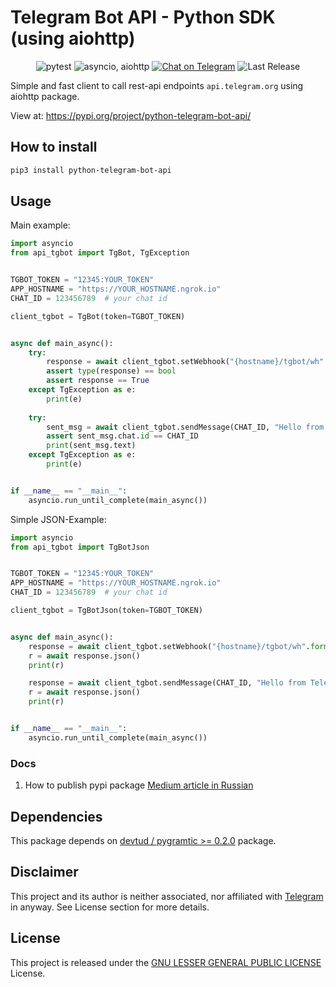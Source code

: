# Telegram Bot API - Python SDK (using aiohttp)

<p align="center">
<img src="https://img.shields.io/badge/tests-pytest-orange?style=for-the-badge" alt="pytest"/>
<img src="https://img.shields.io/badge/async-asyncio, aiohttp-green?style=for-the-badge" alt="asyncio, aiohttp"/>
<a href="https://t.me/herr_horror"><img src="https://img.shields.io/badge/Telegram Chat-@herr_horror-2CA5E0.svg?logo=telegram&style=for-the-badge" alt="Chat on Telegram"/></a>
<img src="https://img.shields.io/badge/version-v.0.0.6-green?style=for-the-badge" alt="Last Release"/>
</p>


Simple and fast client to call rest-api endpoints `api.telegram.org` using aiohttp package.  

View at:
https://pypi.org/project/python-telegram-bot-api/


## How to install
```bash
pip3 install python-telegram-bot-api
```


## Usage

Main example:
```python
import asyncio
from api_tgbot import TgBot, TgException


TGBOT_TOKEN = "12345:YOUR_TOKEN"
APP_HOSTNAME = "https://YOUR_HOSTNAME.ngrok.io"
CHAT_ID = 123456789  # your chat id

client_tgbot = TgBot(token=TGBOT_TOKEN)


async def main_async():
    try:
        response = await client_tgbot.setWebhook("{hostname}/tgbot/wh".format(hostname=APP_HOSTNAME))
        assert type(response) == bool
        assert response == True
    except TgException as e:
        print(e)
        
    try:
        sent_msg = await client_tgbot.sendMessage(CHAT_ID, "Hello from Telegram Bot!")
        assert sent_msg.chat.id == CHAT_ID
        print(sent_msg.text)
    except TgException as e:
        print(e)


if __name__ == "__main__":
    asyncio.run_until_complete(main_async())

```

Simple JSON-Example:   
```python
import asyncio
from api_tgbot import TgBotJson


TGBOT_TOKEN = "12345:YOUR_TOKEN"
APP_HOSTNAME = "https://YOUR_HOSTNAME.ngrok.io"
CHAT_ID = 123456789  # your chat id

client_tgbot = TgBotJson(token=TGBOT_TOKEN)


async def main_async():
    response = await client_tgbot.setWebhook("{hostname}/tgbot/wh".format(hostname=APP_HOSTNAME))
    r = await response.json()
    print(r)

    response = await client_tgbot.sendMessage(CHAT_ID, "Hello from Telegram Bot!")
    r = await response.json()
    print(r)


if __name__ == "__main__":
    asyncio.run_until_complete(main_async())

```


### Docs
1. How to publish pypi package [Medium article in Russian](https://medium.com/nuances-of-programming/python-%D0%BF%D1%83%D0%B1%D0%BB%D0%B8%D0%BA%D0%B0%D1%86%D0%B8%D1%8F-%D0%B2%D0%B0%D1%88%D0%B8%D1%85-%D0%BF%D0%B0%D0%BA%D0%B5%D1%82%D0%BE%D0%B2-%D0%B2-pypi-11dd3216581c)


## Dependencies
This package depends on [devtud / pygramtic >= 0.2.0][link-pygramtic] package.


## Disclaimer

This project and its author is neither associated, nor affiliated with [Telegram](https://telegram.org/) in anyway.
See License section for more details.


## License

This project is released under the [GNU LESSER GENERAL PUBLIC LICENSE][link-license] License.

[link-author]: https://github.com/DmitriyKalekin
[link-repo]: https://github.com/DmitriyKalekin/python-telegram-bot-api
[link-pygramtic]: https://github.com/devtud/pygramtic
[link-issues]: https://github.com/DmitriyKalekin/python-telegram-bot-api/issues
[link-contributors]: https://github.com/DmitriyKalekin/python-telegram-bot-api/contributors
[link-docs]: https://telegram-bot-api.readme.io/docs
[link-license]: https://github.com/DmitriyKalekin/python-telegram-bot-api/blob/main/LICENSE
[link-telegram-bot-api]: https://core.telegram.org/bots
[link-awesome-telegram-bots]: https://github.com/telegram-bot-sdk/awesome-telegram-bots
